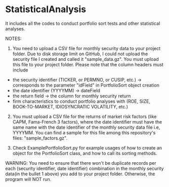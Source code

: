 # StatisticalAnalysis
 It includes all the codes to conduct portfolio sort tests and other statistical analyses.
 
 NOTES: 
 
 1) You need to upload a CSV file for monthly security data to your project folder. 
 Due to disk storage limit on GitHub, I could not upload the security file I created and called it "sample_data.gz". 
 You must upload this file to your project folder. 
 Please note that the column headers must include 
 - the security identifier (TICKER, or PERMNO, or CUSIP, etc.) -> corresponds to the parameter "idField" in PortfolioSort object   creation
 - the date identifier (YYYYMM) -> dateField
 - the return field -> the column for monthly security return
 - firm characteristics to conduct portfolio analyses with (ROE, SIZE, BOOK-TO-MARKET, IDIOSYNCRATIC VOLATILITY, etc.)
 
2) You must upload a CSV file for the returns of market risk factors (like CAPM, Fama-French 3 factors), where the date identifier
must have the same name with the date identifier of the monthly security data file i.e, YYYYMM. You can find a sample for this file among this repository's files: "sample_factors.gz".

3) Check ExamplePortfolioSort.py for example usages of how to create an object for the PortfolioSort class, and how to call its sorting methods.

WARNING: You need to ensure that there won't be duplicate records per each (security identifier, date identifier) combination in the monthly security data(in the bullet 1 above) you add to your project folder. Otherwise, the program will NOT run.
